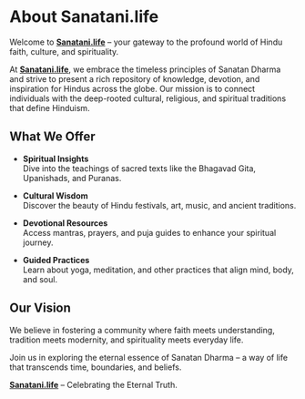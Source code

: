 # About Sanatani.life  

Welcome to **[Sanatani.life](https://sanatani.life/)** – your gateway to the profound world of Hindu faith, culture, and spirituality.  

At **[Sanatani.life](https://sanatani.life/)**, we embrace the timeless principles of Sanatan Dharma and strive to present a rich repository of knowledge, devotion, and inspiration for Hindus across the globe. Our mission is to connect individuals with the deep-rooted cultural, religious, and spiritual traditions that define Hinduism.  

## What We Offer  

- **Spiritual Insights**  
  Dive into the teachings of sacred texts like the Bhagavad Gita, Upanishads, and Puranas.  

- **Cultural Wisdom**  
  Discover the beauty of Hindu festivals, art, music, and ancient traditions.  

- **Devotional Resources**  
  Access mantras, prayers, and puja guides to enhance your spiritual journey.  

- **Guided Practices**  
  Learn about yoga, meditation, and other practices that align mind, body, and soul.  

## Our Vision  

We believe in fostering a community where faith meets understanding, tradition meets modernity, and spirituality meets everyday life.  

Join us in exploring the eternal essence of Sanatan Dharma – a way of life that transcends time, boundaries, and beliefs.  

**[Sanatani.life](https://sanatani.life/)** – Celebrating the Eternal Truth.  
